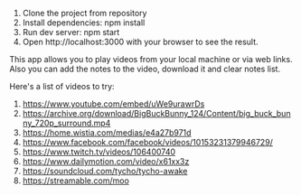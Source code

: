 1. Clone the project from repository
2. Install dependencies: npm install
3. Run dev server: npm start
4. Open http://localhost:3000 with your browser to see the result.

This app allows you to play videos from your local machine or via web links. Also you can add the notes to the video, download it and clear notes list.

Here's a list of videos to try:

1. https://www.youtube.com/embed/uWe9urawrDs
2. https://archive.org/download/BigBuckBunny_124/Content/big_buck_bunny_720p_surround.mp4
3. https://home.wistia.com/medias/e4a27b971d
4. https://www.facebook.com/facebook/videos/10153231379946729/
5. https://www.twitch.tv/videos/106400740
6. https://www.dailymotion.com/video/x61xx3z
7. https://soundcloud.com/tycho/tycho-awake
8. https://streamable.com/moo
